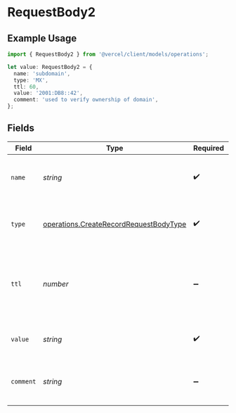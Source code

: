 # RequestBody2

## Example Usage

```typescript
import { RequestBody2 } from '@vercel/client/models/operations';

let value: RequestBody2 = {
  name: 'subdomain',
  type: 'MX',
  ttl: 60,
  value: '2001:DB8::42',
  comment: 'used to verify ownership of domain',
};
```

## Fields

| Field     | Type                                                                                             | Required           | Description                                                                     | Example                            |
| --------- | ------------------------------------------------------------------------------------------------ | ------------------ | ------------------------------------------------------------------------------- | ---------------------------------- |
| `name`    | _string_                                                                                         | :heavy_check_mark: | A subdomain name or an empty string for the root domain.                        | subdomain                          |
| `type`    | [operations.CreateRecordRequestBodyType](../../models/operations/createrecordrequestbodytype.md) | :heavy_check_mark: | The type of record, it could be one of the valid DNS records.                   |                                    |
| `ttl`     | _number_                                                                                         | :heavy_minus_sign: | The TTL value. Must be a number between 60 and 2147483647. Default value is 60. | 60                                 |
| `value`   | _string_                                                                                         | :heavy_check_mark: | An AAAA record pointing to an IPv6 address.                                     | 2001:DB8::42                       |
| `comment` | _string_                                                                                         | :heavy_minus_sign: | A comment to add context on what this DNS record is for                         | used to verify ownership of domain |

